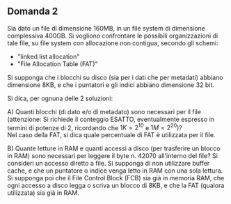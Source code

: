 ## Domanda 2

Sia dato un file di dimensione 160MB, in un file system di dimensione complessiva 400GB. Si vogliono confrontare
le possibili organizzazioni di tale file, su file system con allocazione non contigua, secondo gli schemi:
* "linked list allocation"
* "File Allocation Table (FAT)"

Si supponga che i blocchi su disco (sia per i dati che per metadati) abbiano dimensione 8KB, e che i puntatori e
gli indici abbiano dimensione 32 bit.

Si dica, per ognuna delle 2 soluzioni:

A) Quanti blocchi (di dato e/o di metadato) sono necessari per il file (attenzione: Si richiede il conteggio ESATTO,
eventualmente espresso in termini di potenze di 2, ricordando che $1K=2^{10}$ e $1M=2^{20}$)?<br>
Nel caso della FAT, si dica quale percentuale di FAT è utilizzata per il file.

B) Quante letture in RAM e quanti accessi a disco (per trasferire un blocco in RAM) sono necessari
per leggere il byte n. 42070 all'interno del file? Si consideri un accesso diretto a file.
Si supponga di non utilizzare buffer cache, e che un puntatore o indice venga letto in RAM con una sola lettura.
Si supponga poi che il File Control Block (FCB) sia già in memoria RAM, che ogni accesso a disco legga o scriva un
blocco di 8KB, e che la FAT (qualora utilizzata) sia già in RAM.
